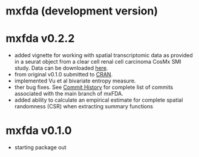 # mxfda (development version)

# mxfda v0.2.2

-   added vignette for working with spatial transcriptomic data as provided in a seurat object from a clear cell renal cell carcinoma CosMx SMI study. Data can be downloaded [here](https://doi.org/10.5281/zenodo.12730227).
-   from original v0.1.0 submitted to [CRAN](https://cran.r-project.org/web/packages/mxfda/index.html).
-   implemented Vu et al bivariate entropy measure.
-   ther bug fixes. See [Commit History](https://github.com/julia-wrobel/mxfda/commits/main/) for complete list of commits associated with the main branch of mxFDA.
-   added ability to calculate an empirical estimate for complete spatial randomness (CSR) when extracting summary functions

# mxfda v0.1.0

-   starting package out
